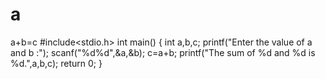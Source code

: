 # a
a+b=c
#include<stdio.h>
int main()
{
  int a,b,c;
  printf("Enter the value of a and b :");
  scanf("%d%d",&a,&b);
  c=a+b;
  printf("The sum of %d and %d is %d.",a,b,c);
  return 0;
  }
